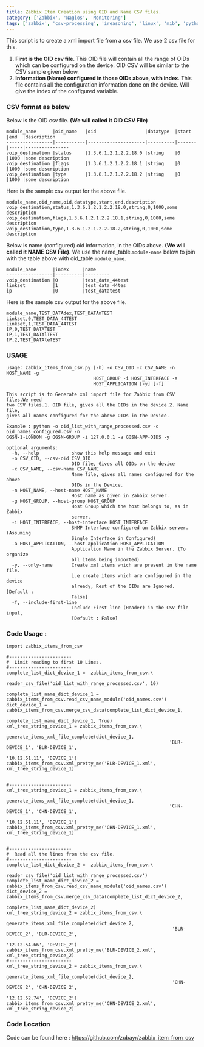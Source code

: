 ```yaml
---
title: Zabbix Item Creation using OID and Name CSV files.
category: ['Zabbix', 'Nagios', 'Monitoring']
tags: ['zabbix', 'csv-processing', 'ireasoning', 'linux', 'mib', 'python', 'nagios', 'monitoring']
---
```


This script is to create a xml import file from a csv file. We use 2 csv file for this.

1. **First is the OID csv file**. This OID file will contain all the range of OIDs which can be configured on the device. OID CSV will be similar to the CSV sample given below.
2. **Information (Name) configured in those OIDs above, with index**. This file contains all the configuration information done on the device. Will give the index of the configured variable.
 

###  CSV format as below 

Below is the OID csv file. **(We will called it OID CSV File)** 


    module_name      |oid_name   |oid                  |datatype  |start  |end  |description
    -----------------|-----------|---------------------|----------|-------|-----|----------------
    voip_destination |status     |1.3.6.1.2.1.2.2.18.0 |string    |0      |1000 |some description
    voip_destination |flags      |1.3.6.1.2.1.2.2.18.1 |string    |0      |1000 |some description
    voip_destination |type       |1.3.6.1.2.1.2.2.18.2 |string    |0      |1000 |some description


Here is the sample csv output for the above file.
 
    module_name,oid_name,oid,datatype,start,end,description
    voip_destination,status,1.3.6.1.2.1.2.2.18.0,string,0,1000,some description
    voip_destination,flags,1.3.6.1.2.1.2.2.18.1,string,0,1000,some description
    voip_destination,type,1.3.6.1.2.1.2.2.18.2,string,0,1000,some description


Below is name (configured) oid information, in the OIDs above. **(We will called it NAME CSV File)**.
We use the name_table.`module-name` below to join with the table above with oid_table.`module_name`.

    module_name      |index     |name
    -----------------|----------|---------
    voip_destination |0         |test_data_44test
    linkset          |1         |test_data_44tes
    ip               |0         |test_datatest

Here is the sample csv output for the above file.

    module_name,TEST_DATAdex,TEST_DATAmTEST
    Linkset,0,TEST_DATA_44TEST
    Linkset,1,TEST_DATA_44TEST
    IP,0,TEST_DATATEST
    IP,1,TEST_DATAlTEST
    IP,2,TEST_DATAteTEST



###  USAGE


    usage: zabbix_items_from_csv.py [-h] -o CSV_OID -c CSV_NAME -n HOST_NAME -g
                                    HOST_GROUP -i HOST_INTERFACE -a
                                    HOST_APPLICATION [-y] [-f]
    
    This script is to Generate xml import file for Zabbix from CSV files.We need
    two CSV files.1. OID file, gives all the OIDs in the device.2. Name file,
    gives all names configured for the above OIDs in the Device. 
    
    Example : python -o oid_list_with_range_processed.csv -c oid_names_configured.csv -n
    GGSN-1-LONDON -g GGSN-GROUP -i 127.0.0.1 -a GGSN-APP-OIDS -y
    
    optional arguments:
      -h, --help            show this help message and exit
      -o CSV_OID, --csv-oid CSV_OID
                            OID file, Gives all OIDs on the device
      -c CSV_NAME, --csv-name CSV_NAME
                            Name file, gives all names configured for the above
                            OIDs in the Device.
      -n HOST_NAME, --host-name HOST_NAME
                            Host name as given in Zabbix server.
      -g HOST_GROUP, --host-group HOST_GROUP
                            Host Group which the host belongs to, as in Zabbix
                            server.
      -i HOST_INTERFACE, --host-interface HOST_INTERFACE
                            SNMP Interface configured on Zabbix server. (Assuming
                            Single Interface in Configured)
      -a HOST_APPLICATION, --host-application HOST_APPLICATION
                            Application Name in the Zabbix Server. (To organize
                            all items being imported)
      -y, --only-name       Create xml items which are present in the name file.
                            i.e create items which are configured in the device
                            already, Rest of the OIDs are Ignored. [Default :
                            False]
      -f, --include-first-line
                            Include First line (Header) in the CSV file input,
                            [Default : False]
                            
###  Code Usage :

    import zabbix_items_from_csv
    
    #-----------------------
    #  Limit reading to first 10 Lines.
    #-----------------------
    complete_list_dict_device_1 =  zabbix_items_from_csv.\
                                    reader_csv_file('oid_list_with_range_processed.csv', 10)
                    
    complete_list_name_dict_device_1 = zabbix_items_from_csv.read_csv_name_module('oid_names.csv')
    dict_device_1 = zabbix_items_from_csv.merge_csv_data(complete_list_dict_device_1, 
                                                            complete_list_name_dict_device_1, True)
    xml_tree_string_device_1 = zabbix_items_from_csv.\
                                generate_items_xml_file_complete(dict_device_1,
                                                                'BLR-DEVICE_1', 'BLR-DEVICE_1',
                                                                '10.12.51.11', 'DEVICE_1')
    zabbix_items_from_csv.xml_pretty_me('BLR-DEVICE_1.xml', xml_tree_string_device_1)
    
    
    #-----------------------
    xml_tree_string_device_1 = zabbix_items_from_csv.\
                                generate_items_xml_file_complete(dict_device_1,
                                                                'CHN-DEVICE_1', 'CHN-DEVICE_1',
                                                                '10.12.51.11', 'DEVICE_1')
    zabbix_items_from_csv.xml_pretty_me('CHN-DEVICE_1.xml', xml_tree_string_device_1)
    
    
    #-----------------------
    #  Read all the lines from the csv file.
    #-----------------------
    complete_list_dict_device_2 =  zabbix_items_from_csv.\
                                                reader_csv_file('oid_list_with_range_processed.csv')
    complete_list_name_dict_device_2 = zabbix_items_from_csv.read_csv_name_module('oid_names.csv')
    dict_device_2 = zabbix_items_from_csv.merge_csv_data(complete_list_dict_device_2, 
                                                                complete_list_name_dict_device_2)
    xml_tree_string_device_2 = zabbix_items_from_csv.\
                                generate_items_xml_file_complete(dict_device_2,
                                                                 'BLR-DEVICE_2', 'BLR-DEVICE_2',
                                                                 '12.12.54.66', 'DEVICE_2')
    zabbix_items_from_csv.xml_pretty_me('BLR-DEVICE_2.xml', xml_tree_string_device_2)
    #-----------------------
    xml_tree_string_device_2 = zabbix_items_from_csv.\
                                generate_items_xml_file_complete(dict_device_2,
                                                                 'CHN-DEVICE_2', 'CHN-DEVICE_2',
                                                                 '12.12.52.74', 'DEVICE_2')
    zabbix_items_from_csv.xml_pretty_me('CHN-DEVICE_2.xml', xml_tree_string_device_2)

###  Code Location 
Code can be found here : <https://github.com/zubayr/zabbix_item_from_csv>

